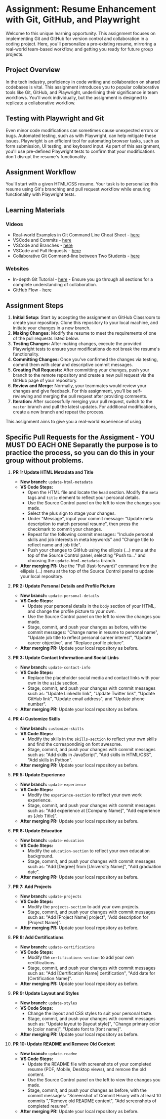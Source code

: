 # Assignment: Resume Enhancement with Git, GitHub, and Playwright

Welcome to this unique learning opportunity. This assignment focuses on implementing Git and GitHub for version control and collaboration in a coding project. Here, you'll personalize a pre-existing resume, mirroring a real-world team-based workflow, and getting you ready for future group projects.

## Project Overview

In the tech industry, proficiency in code writing and collaboration on shared codebases is vital. This assignment introduces you to popular collaborative tools like Git, GitHub, and Playwright, underlining their significance in team workflows. You'll work individually, but the assignment is designed to replicate a collaborative workflow.

## Testing with Playwright and Git

Even minor code modifications can sometimes cause unexpected errors or bugs. Automated testing, such as with Playwright, can help mitigate these issues. Playwright is an efficient tool for automating browser tasks, such as form submission, UI testing, and keyboard input. As part of this assignment, you'll use pre-defined Playwright tests to confirm that your modifications don't disrupt the resume's functionality.

## Assignment Workflow

You'll start with a given HTML/CSS resume. Your task is to personalize this resume using Git's branching and pull request workflow while ensuring functionality with Playwright tests.

## Learning Materials
### Videos
- Real-world Examples in Git Command Line Cheat Sheet - [here](git.md)
- VSCode and Commits - [here](https://www.youtube.com/watch?v=E6ADS2k8oNQ)
- VSCode and Branches - [here](https://www.youtube.com/watch?v=b9LTz6joMf8)
- VSCode and Pull Requests - [here](https://www.youtube.com/watch?v=LdSwWxVzUpo)
- Collaborative Git Command-line between Two Students - [here](https://www.youtube.com/watch?v=_wQdY_5Tb5Q)

### Websites
- In-depth Git Tutorial - [here](https://www.atlassian.com/git/tutorials/learn-git-with-bitbucket-cloud) - Ensure you go through all sections for a complete understanding of collaboration.
- GitHub Flow - [here](https://docs.github.com/en/get-started/quickstart/github-flow)

## Assignment Steps

1. **Initial Setup:** Start by accepting the assignment on GitHub Classroom to create your repository. Clone this repository to your local machine, and initiate your changes in a new branch.
2. **Making Changes:** Modify the resume to meet the requirements of one of the pull requests listed below.
3. **Testing Changes:** After making changes, execute the provided Playwright tests to ensure your modifications do not break the resume's functionality.
4. **Committing Changes:** Once you've confirmed the changes via testing, commit them with clear and descriptive commit messages.
5. **Creating Pull Requests:** After committing your changes, push your branch to the remote repository and create a new pull request via the GitHub page of your repository.
6. **Review and Merge:** Normally, your teammates would review your changes and give feedback. For this assignment, you'll be self-reviewing and merging the pull request after providing comments.
7. **Iteration:** After successfully merging your pull request, switch to the `master` branch and pull the latest updates. For additional modifications, create a new branch and repeat the process.

This assignment aims to give you a real-world experience of using

## Specific Pull Requests for the Assigment  - YOU MUST DO EACH ONE Separatly the purpose is to practice the process, so you can do this in your group without problems.   
1. **PR 1: Update HTML Metadata and Title**
   - **New branch:** `update-html-metadata`
   - **VS Code Steps:** 
     - Open the HTML file and locate the `head` section. Modify the `meta` tags and `title` element to reflect your personal details.
     - Use the Source Control panel on the left to view the changes you made.
     - Select the plus sign to stage your changes.
     - Under "Message", input your commit message: "Update meta description to match personal resume", then press the checkmark to commit your changes.
     - Repeat for the following commit messages: "Include personal skills and job interests in meta keywords" and "Change title to reflect name and job title".
     - Push your changes to GitHub using the ellipsis (...) menu at the top of the Source Control panel, selecting "Push to..." and choosing the `update-html-metadata` branch.
   - **After merging PR:** Use the "Pull (fast-forward)" command from the ellipsis (...) menu at the top of the Source Control panel to update your local repository.

2. **PR 2: Update Personal Details and Profile Picture**
   - **New branch:** `update-personal-details`
   - **VS Code Steps:** 
     - Update your personal details in the `body` section of your HTML, and change the profile picture to your own.
     - Use the Source Control panel on the left to view the changes you made.
     - Stage, commit, and push your changes as before, with the commit messages: "Change name in resume to personal name", "Update job title to reflect personal career interest", "Update career objective", and "Replace profile picture".
   - **After merging PR:** Update your local repository as before.

3. **PR 3: Update Contact Information and Social Links**
   - **New branch:** `update-contact-info`
   - **VS Code Steps:** 
     - Replace the placeholder social media and contact links with your own in the `aside` section.
     - Stage, commit, and push your changes with commit messages such as: "Update LinkedIn link", "Update Twitter link", "Update GitHub link", "Update email address", and "Update phone number".
   - **After merging PR:** Update your local repository as before.

4. **PR 4: Customize Skills**
   - **New branch:** `customize-skills`
   - **VS Code Steps:** 
     - Modify the skills in the `skills-section` to reflect your own skills and find the correspondinig on font awesome.
     - Stage, commit, and push your changes with commit messages such as: "Add skills in JavaScript", "Add skills in HTML/CSS", "Add skills in Python".
   - **After merging PR:** Update your local repository as before.

5. **PR 5: Update Experience**
   - **New branch:** `update-experience`
   - **VS Code Steps:** 
     - Modify the `experience-section` to reflect your own work experience.
     - Stage, commit, and push your changes with commit messages such as: "Add experience at [Company Name]", "Add experience as [Job Title]".
   - **After merging PR:** Update your local repository as before.

6. **PR 6: Update Education**
   - **New branch:** `update-education`
   - **VS Code Steps:** 
     - Modify the `education-section` to reflect your own education background.
     - Stage, commit, and push your changes with commit messages such as: "Add [Degree] from [University Name]", "Add graduation date".
   - **After merging PR:** Update your local repository as before.

7. **PR 7: Add Projects**
   - **New branch:** `update-projects`
   - **VS Code Steps:** 
     - Modify the `projects-section` to add your own projects.
     - Stage, commit, and push your changes with commit messages such as: "Add [Project Name] project", "Add description for [Project Name]".
   - **After merging PR:** Update your local repository as before.

8. **PR 8: Add Certifications**
   - **New branch:** `update-certifications`
   - **VS Code Steps:** 
     - Modify the `certifications-section` to add your own certifications.
     - Stage, commit, and push your changes with commit messages such as: "Add [Certification Name] certification", "Add date for [Certification Name]".
   - **After merging PR:** Update your local repository as before.

9. **PR 9: Update Layout and Styles**
   - **New branch:** `update-styles`
   - **VS Code Steps:** 
     - Change the layout and CSS styles to suit your personal taste.
     - Stage, commit, and push your changes with commit messages such as: "Update layout to [layout style]", "Change primary color to [color name]", "Update font to [font name]".
   - **After merging PR:** Update your local repository as before.

10. **PR 10: Update README and Remove Old Content**
    - **New branch:** `update-readme`
    - **VS Code Steps:** 
      - Update the README file with screenshots of your completed resume (PDF, Mobile, Desktop views), and remove the old content.
      - Use the Source Control panel on the left to view the changes you made.
      - Stage, commit, and push your changes as before, with the commit messages: "Screenshot of Commit Hisory with at least 10 commits ","Remove old README content", "Add screenshots of completed resume".
    - **After merging PR:** Update your local repository as before.
